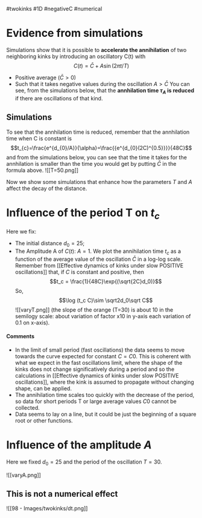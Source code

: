 #twokinks #1D #negativeC #numerical

# Evidence from simulations
Simulations show that it is possible to **accelerate the annihilation** of two neighboring kinks by introducing an oscillatory C(t) with
$$C(t) = \bar{C}+A\sin(2\pi t/T)$$
- Positive average ($\bar{C}>0$)
- Such that it takes negative values during the oscillation $A>\bar{C}$
You can see, from the simulations below, that the **annhilation time $\tau_A$ is reduced** if there are oscillations of that kind.
## Simulations
To see that the annhilation time is reduced, remember that the annhilation time when C is constant is
$$t_{c}=\frac{e^{d_{0}/A}}{\alpha}=\frac{{e^{d_{0}(2C)^{0.5}}}}{48C}$$
and from the simulations below, you can see that the time it takes for the annhilation is smaller than the time you would get by putting $\bar{C}$ in the formula above.
![[T=50.png]]

Now we show some simulations that enhance how the parameters $T$ and $A$ affect the decay of the distance.
# Influence of the period T on $t_c$
Here we fix:
- The initial distance $d_0 = 25$;
- The Amplitude A of $C(t)$: $A=1$.
We plot the annihilation time $t_c$ as a function of the average value of the oscillation $\bar{C}$ in a log-log scale. Remember from [[Effective dynamics of kinks under slow POSITIVE oscillations]] that, if $C$ is constant and positive, then
$$t_c = \frac{1}{48C}\exp{(\sqrt{2C}d_0)}$$
So, 
$$\log (t_c C)\sim \sqrt2d_0\sqrt C$$
![[varyT.png]]
(the slope of the orange (T=30) is about 10 in the semilogy scale: about variation of factor x10 in y-axis each variation of 0.1 on x-axis).

#### Comments
- In the limit of small period (fast oscillations) the data seems to move towards the curve expected for constant $C=C0$. This is coherent with what we expect in the fast oscillations limit, where the shape of the kinks does not change significatively during a period and so the calculations in [[Effective dynamics of kinks under slow POSITIVE oscillations]], where the kink is assumed to propagate without changing shape, can be applied.
- The annihilation time scales too quickly with the decrease of the period, so data for short periods T or large average values $C0$ cannot be collected.
- Data seems to lay on a line, but it could be just the beginning of a square root or other functions.

# Influence of the amplitude $A$
Here we fixed $d_0=25$ and the period of the oscillation $T=30$.

![[varyA.png]]
## This is not a numerical effect
![[98 - Images/twokinks/dt.png]]